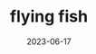 ---
title: "flying fish"
cc-type: fish
date: 2023-06-17
hashtag: flying-fish
tags:
  - fish
type-of:
  - fish
---